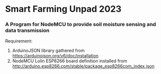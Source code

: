 # Smart Farming Unpad 2023

### A Program for NodeMCU to provide soil moisture sensing and data transmission ###

Requirement:
1. ArduinoJSON library gathered from https://arduinojson.org/v6/doc/installation
2. NodeMCU Lolin ESP8266 board definition installed from http://arduino.esp8266.com/stable/package_esp8266com_index.json
